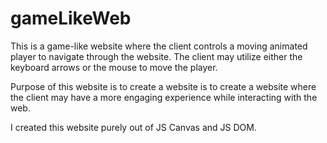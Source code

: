 # gameLikeWeb
This is a game-like website where the client controls a moving animated player to navigate through the website. The client may utilize either the keyboard arrows or the mouse to move the player.

Purpose of this website is to create a website is to create a website where the client may have a more engaging experience while interacting with the web.

I created this website purely out of JS Canvas and JS DOM.
